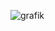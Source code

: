 ![grafik](https://user-images.githubusercontent.com/83080037/145527159-69da36f4-0d10-4041-96b5-4c7aa6a4f09c.png)
